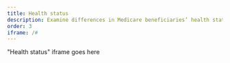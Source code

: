 ```yaml
---
title: Health status
description: Examine differences in Medicare beneficiaries’ health status and the prevalence of health conditions by year.
order: 3
iframe: /#
---
```


"Health status" iframe goes here
